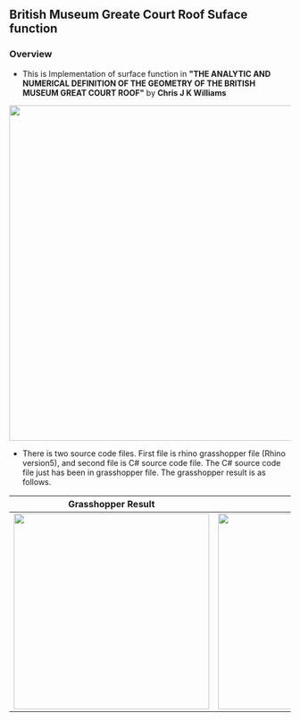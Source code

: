 ## British Museum Greate Court Roof Suface function

### Overview
- This is Implementation of surface function in **"THE ANALYTIC AND NUMERICAL DEFINITION OF THE GEOMETRY OF THE BRITISH MUSEUM GREAT COURT ROOF"** by **Chris J K Williams**

<img src="https://github.com/KIMGEONUNG/british_museum_great_court_roof/blob/master/git_material/paper.jpg?raw=true" width=600>

- There is two source code files. First file is rhino grasshopper file (Rhino version5),
and second file is C# source code file. The C# source code file just has been in grasshopper file. The grasshopper result is as follows.

|Grasshopper Result|Photo|
|---|---|
|<img src="https://github.com/KIMGEONUNG/british_museum_great_court_roof/blob/master/git_material/result_Image.jpg?raw=true" width=350> |<img src="https://github.com/KIMGEONUNG/british_museum_great_court_roof/blob/master/git_material/british_museum_great_court_roof.jpg?raw=true" width=350> |
